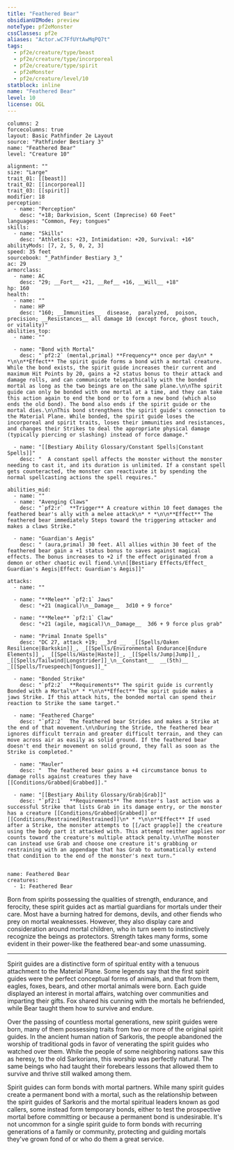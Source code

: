 ```yaml
---
title: "Feathered Bear"
obsidianUIMode: preview
noteType: pf2eMonster
cssClasses: pf2e
aliases: "Actor.wC7FfUYtAwMqPQ7t" 
tags:
  - pf2e/creature/type/beast
  - pf2e/creature/type/incorporeal
  - pf2e/creature/type/spirit
  - pf2eMonster
  - pf2e/creature/level/10
statblock: inline
name: "Feathered Bear"
level: 10
license: OGL
---
```


```statblock
columns: 2
forcecolumns: true
layout: Basic Pathfinder 2e Layout
source: "Pathfinder Bestiary 3"
name: "Feathered Bear"
level: "Creature 10"

alignment: ""
size: "Large"
trait_01: [[beast]]
trait_02: [[incorporeal]]
trait_03: [[spirit]]
modifier: 18
perception:
  - name: "Perception"
    desc: "+18; Darkvision, Scent (Imprecise) 60 Feet"
languages: "Common, Fey; tongues"
skills:
  - name: "Skills"
    desc: "Athletics: +23, Intimidation: +20, Survival: +16"
abilityMods: [7, 2, 5, 0, 2, 3]
speed: 35 feet
sourcebook: "_Pathfinder Bestiary 3_"
ac: 29
armorclass:
  - name: AC
    desc: "29; __Fort__ +21, __Ref__ +16, __Will__ +18"
hp: 160
health:
  - name: ""
  - name: HP
    desc: "160; __Immunities__  disease,  paralyzed,  poison,  precision; __Resistances__ all damage 10 (except force, ghost touch, or vitality)"
abilities_top:
  - name: ""

  - name: "Bond with Mortal"
    desc: "`pf2:2` (mental,primal) **Frequency** once per day\n* * *\n\n**Effect** The spirit guide forms a bond with a mortal creature. While the bond exists, the spirit guide increases their current and maximum Hit Points by 20, gains a +2 status bonus to their attack and damage rolls, and can communicate telepathically with the bonded mortal as long as the two beings are on the same plane.\n\nThe spirit guide can only be bonded with one mortal at a time, and they can take this action again to end the bond or to form a new bond (which also ends the old bond). The bond also ends if the spirit guide or the mortal dies.\n\nThis bond strengthens the spirit guide's connection to the Material Plane. While bonded, the spirit guide loses the incorporeal and spirit traits, loses their immunities and resistances, and changes their Strikes to deal the appropriate physical damage (typically piercing or slashing) instead of force damage."

  - name: "[[Bestiary Ability Glossary/Constant Spells|Constant Spells]]"
    desc: "  A constant spell affects the monster without the monster needing to cast it, and its duration is unlimited. If a constant spell gets counteracted, the monster can reactivate it by spending the normal spellcasting actions the spell requires."

abilities_mid:
  - name: ""
  - name: "Avenging Claws"
    desc: "`pf2:r`  **Trigger** A creature within 10 feet damages the feathered bear's ally with a melee attack\n* * *\n\n**Effect** The feathered bear immediately Steps toward the triggering attacker and makes a claws Strike."

  - name: "Guardian's Aegis"
    desc: " (aura,primal) 30 feet. All allies within 30 feet of the feathered bear gain a +1 status bonus to saves against magical effects. The bonus increases to +2 if the effect originated from a demon or other chaotic evil fiend.\n\n[[Bestiary Effects/Effect_ Guardian's Aegis|Effect: Guardian's Aegis]]"

attacks:
  - name: ""

  - name: "**Melee** `pf2:1` Jaws"
    desc: "+21 (magical)\n__Damage__  3d10 + 9 force"

  - name: "**Melee** `pf2:1` Claw"
    desc: "+21 (agile, magical)\n__Damage__  3d6 + 9 force plus grab"

  - name: "Primal Innate Spells"
    desc: "DC 27, attack +19; __3rd __  _[[Spells/Oaken Resilience|Barkskin]]_, _[[Spells/Environmental Endurance|Endure Elements]]_, _[[Spells/Haste|Haste]]_, _[[Spells/Jump|Jump]]_, _[[Spells/Tailwind|Longstrider]]_\n__Constant__  __(5th)__ _[[Spells/Truespeech|Tongues]]_"

  - name: "Bonded Strike"
    desc: "`pf2:2`  **Requirements** The spirit guide is currently Bonded with a Mortal\n* * *\n\n**Effect** The spirit guide makes a jaws Strike. If this attack hits, the bonded mortal can spend their reaction to Strike the same target."

  - name: "Feathered Charge"
    desc: "`pf2:2`  The feathered bear Strides and makes a Strike at the end of that movement.\n\nDuring the Stride, the feathered bear ignores difficult terrain and greater difficult terrain, and they can move across air as easily as solid ground. If the feathered bear doesn't end their movement on solid ground, they fall as soon as the Strike is completed."

  - name: "Mauler"
    desc: "  The feathered bear gains a +4 circumstance bonus to damage rolls against creatures they have [[Conditions/Grabbed|Grabbed]]."

  - name: "[[Bestiary Ability Glossary/Grab|Grab]]"
    desc: "`pf2:1`  **Requirements** The monster's last action was a successful Strike that lists Grab in its damage entry, or the monster has a creature [[Conditions/Grabbed|Grabbed]] or [[Conditions/Restrained|Restrained]]\n* * *\n\n**Effect** If used after a Strike, the monster attempts to [[/act grapple]] the creature using the body part it attacked with. This attempt neither applies nor counts toward the creature's multiple attack penalty.\n\nThe monster can instead use Grab and choose one creature it's grabbing or restraining with an appendage that has Grab to automatically extend that condition to the end of the monster's next turn."
 
```

```encounter-table
name: Feathered Bear
creatures:
  - 1: Feathered Bear
```



Born from spirits possessing the qualities of strength, endurance, and ferocity, these spirit guides act as martial guardians for mortals under their care. Most have a burning hatred for demons, devils, and other fiends who prey on mortal weaknesses. However, they also display care and consideration around mortal children, who in turn seem to instinctively recognize the beings as protectors. Strength takes many forms, some evident in their power-like the feathered bear-and some unassuming.

* * *

Spirit guides are a distinctive form of spiritual entity with a tenuous attachment to the Material Plane. Some legends say that the first spirit guides were the perfect conceptual forms of animals, and that from them, eagles, foxes, bears, and other mortal animals were born. Each guide displayed an interest in mortal affairs, watching over communities and imparting their gifts. Fox shared his cunning with the mortals he befriended, while Bear taught them how to survive and endure.

Over the passing of countless mortal generations, new spirit guides were born, many of them possessing traits from two or more of the original spirit guides. In the ancient human nation of Sarkoris, the people abandoned the worship of traditional gods in favor of venerating the spirit guides who watched over them. While the people of some neighboring nations saw this as heresy, to the old Sarkorians, this worship was perfectly natural. The same beings who had taught their forebears lessons that allowed them to survive and thrive still walked among them.

Spirit guides can form bonds with mortal partners. While many spirit guides create a permanent bond with a mortal, such as the relationship between the spirit guides of Sarkoris and the mortal spiritual leaders known as god callers, some instead form temporary bonds, either to test the prospective mortal before committing or because a permanent bond is undesirable. It's not uncommon for a single spirit guide to form bonds with recurring generations of a family or community, protecting and guiding mortals they've grown fond of or who do them a great service.
